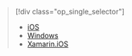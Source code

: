 > [!div class="op_single_selector"]
>- [iOS](../articles/app-service-mobile/app-service-mobile-ios-get-started-push.md)
>- [Windows](../articles/app-service-mobile/app-service-mobile-windows-store-dotnet-get-started-push.md)
>- [Xamarin.iOS](../articles/app-service-mobile/app-service-mobile-xamarin-ios-get-started-push.md)

